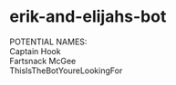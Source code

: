 # erik-and-elijahs-bot

POTENTIAL NAMES:  
Captain Hook  
Fartsnack McGee  
ThisIsTheBotYoureLookingFor  
